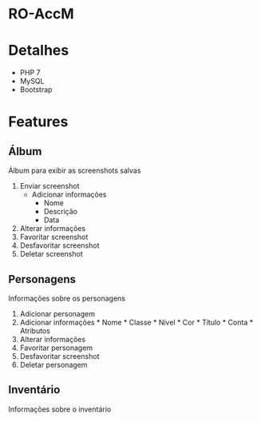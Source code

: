 # RO-AccM

# Detalhes
* PHP 7
* MySQL
* Bootstrap

# Features

## Álbum

Álbum para exibir as screenshots salvas

1. Enviar screenshot
    * Adicionar informações
      * Nome
      * Descrição
      * Data
1. Alterar informações
1. Favoritar screenshot
  1. Desfavoritar screenshot
1. Deletar screenshot

## Personagens

Informações sobre os personagens

1. Adicionar personagem
  1. Adicionar informações
    * Nome
    * Classe
    * Nível
    * Cor
    * Título
    * Conta
    * Atributos
1. Alterar informações
1. Favoritar personagem
  1. Desfavoritar screenshot
1. Deletar personagem

## Inventário

Informações sobre o inventário
